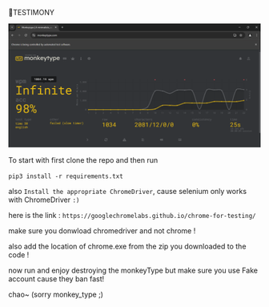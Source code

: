 🫡TESTIMONY

![alt text](image.png)

To start with first clone the repo and then run 

`pip3 install -r requirements.txt` 

also `Install the appropriate ChromeDriver`, cause selenium only works with ChromeDriver `:)` 

here is the link : `https://googlechromelabs.github.io/chrome-for-testing/`

make sure you donwload chromedriver and not chrome !

also add the location of chrome.exe from the zip you downloaded to the code !

now run and enjoy destroying the monkeyType but make sure you use Fake account cause they ban fast!

chao~ (sorry monkey_type ;)
